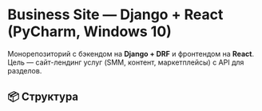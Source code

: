 # Business Site — Django + React (PyCharm, Windows 10)

Монорепозиторий с бэкендом на **Django + DRF** и фронтендом на **React**.  
Цель — сайт-лендинг услуг (SMM, контент, маркетплейсы) с API для разделов.

## 📦 Структура
